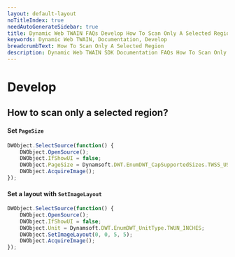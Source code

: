 ```yaml
---
layout: default-layout
noTitleIndex: true
needAutoGenerateSidebar: true
title: Dynamic Web TWAIN FAQs Develop How To Scan Only A Selected Region
keywords: Dynamic Web TWAIN, Documentation, Develop
breadcrumbText: How To Scan Only A Selected Region
description: Dynamic Web TWAIN SDK Documentation FAQs How To Scan Only A Selected Region
---
```


# Develop

## How to scan only a selected region?

#### Set `PageSize`

``` javascript
DWObject.SelectSource(function() {
    DWObject.OpenSource();
    DWObject.IfShowUI = false;
    DWObject.PageSize = Dynamsoft.DWT.EnumDWT_CapSupportedSizes.TWSS_USLEGAL;
    DWObject.AcquireImage();
});
```

#### Set a layout with `SetImageLayout`

``` javascript
DWObject.SelectSource(function() {
    DWObject.OpenSource();
    DWObject.IfShowUI = false;
    DWObject.Unit = Dynamsoft.DWT.EnumDWT_UnitType.TWUN_INCHES;
    DWObject.SetImageLayout(0, 0, 5, 5);
    DWObject.AcquireImage();
});
```

